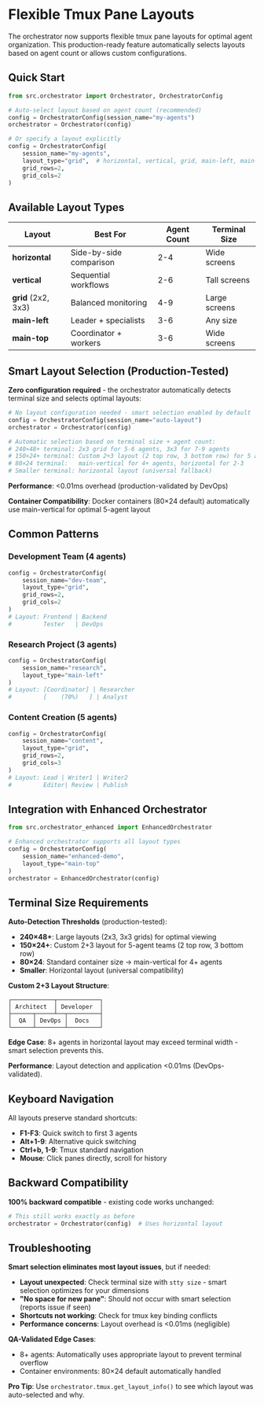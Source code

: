 # Flexible Tmux Pane Layouts

The orchestrator now supports flexible tmux pane layouts for optimal agent organization. This production-ready feature automatically selects layouts based on agent count or allows custom configurations.

## Quick Start

```python
from src.orchestrator import Orchestrator, OrchestratorConfig

# Auto-select layout based on agent count (recommended)
config = OrchestratorConfig(session_name="my-agents")
orchestrator = Orchestrator(config)

# Or specify a layout explicitly
config = OrchestratorConfig(
    session_name="my-agents",
    layout_type="grid",  # horizontal, vertical, grid, main-left, main-top
    grid_rows=2,
    grid_cols=2
)
```

## Available Layout Types

| Layout | Best For | Agent Count | Terminal Size |
|--------|----------|-------------|---------------|
| **horizontal** | Side-by-side comparison | 2-4 | Wide screens |
| **vertical** | Sequential workflows | 2-6 | Tall screens |
| **grid** (2x2, 3x3) | Balanced monitoring | 4-9 | Large screens |
| **main-left** | Leader + specialists | 3-6 | Any size |
| **main-top** | Coordinator + workers | 3-6 | Wide screens |

## Smart Layout Selection (Production-Tested)

**Zero configuration required** - the orchestrator automatically detects terminal size and selects optimal layouts:

```python
# No layout configuration needed - smart selection enabled by default
config = OrchestratorConfig(session_name="auto-layout")
orchestrator = Orchestrator(config)

# Automatic selection based on terminal size + agent count:
# 240×48+ terminal: 2x3 grid for 5-6 agents, 3x3 for 7-9 agents
# 150×24+ terminal: Custom 2+3 layout (2 top row, 3 bottom row) for 5 agents
# 80×24 terminal:   main-vertical for 4+ agents, horizontal for 2-3
# Smaller terminal: horizontal layout (universal fallback)
```

**Performance**: <0.01ms overhead (production-validated by DevOps)

**Container Compatibility**: Docker containers (80×24 default) automatically use main-vertical for optimal 5-agent layout

## Common Patterns

### Development Team (4 agents)
```python
config = OrchestratorConfig(
    session_name="dev-team",
    layout_type="grid",
    grid_rows=2,
    grid_cols=2
)
# Layout: Frontend | Backend
#         Tester   | DevOps
```

### Research Project (3 agents)
```python  
config = OrchestratorConfig(
    session_name="research",
    layout_type="main-left"
)
# Layout: [Coordinator] | Researcher
#         [    (70%)   ] | Analyst
```

### Content Creation (5 agents)
```python
config = OrchestratorConfig(
    session_name="content",
    layout_type="grid",
    grid_rows=2,
    grid_cols=3
)
# Layout: Lead | Writer1 | Writer2
#         Editor| Review | Publish
```

## Integration with Enhanced Orchestrator

```python
from src.orchestrator_enhanced import EnhancedOrchestrator

# Enhanced orchestrator supports all layout types
config = OrchestratorConfig(
    session_name="enhanced-demo",
    layout_type="main-top"
)
orchestrator = EnhancedOrchestrator(config)
```

## Terminal Size Requirements

**Auto-Detection Thresholds** (production-tested):
- **240×48+**: Large layouts (2x3, 3x3 grids) for optimal viewing
- **150×24+**: Custom 2+3 layout for 5-agent teams (2 top row, 3 bottom row)
- **80×24**: Standard container size → main-vertical for 4+ agents
- **Smaller**: Horizontal layout (universal compatibility)

**Custom 2+3 Layout Structure**:
```
┌────────────┬────────────┐
│ Architect  │ Developer  │
├──────┬─────┴──┬─────────┤
│  QA  │ DevOps │  Docs   │
└──────┴────────┴─────────┘
```

**Edge Case**: 8+ agents in horizontal layout may exceed terminal width - smart selection prevents this.

**Performance**: Layout detection and application <0.01ms (DevOps-validated).

## Keyboard Navigation

All layouts preserve standard shortcuts:
- **F1-F3**: Quick switch to first 3 agents
- **Alt+1-9**: Alternative quick switching
- **Ctrl+b, 1-9**: Tmux standard navigation
- **Mouse**: Click panes directly, scroll for history

## Backward Compatibility

**100% backward compatible** - existing code works unchanged:
```python
# This still works exactly as before
orchestrator = Orchestrator(config)  # Uses horizontal layout
```

## Troubleshooting

**Smart selection eliminates most layout issues**, but if needed:

- **Layout unexpected**: Check terminal size with `stty size` - smart selection optimizes for your dimensions
- **"No space for new pane"**: Should not occur with smart selection (reports issue if seen)
- **Shortcuts not working**: Check for tmux key binding conflicts
- **Performance concerns**: Layout overhead is <0.01ms (negligible)

**QA-Validated Edge Cases**:
- 8+ agents: Automatically uses appropriate layout to prevent terminal overflow
- Container environments: 80×24 default automatically handled

**Pro Tip**: Use `orchestrator.tmux.get_layout_info()` to see which layout was auto-selected and why.